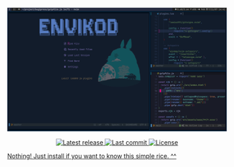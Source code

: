 ![Envikod Demo](./media/envikod.png)

<div align="center"><p>
    <a href="https://github.com/qqhgs/envikod/releases/latest">
      <img alt="Latest release" src="https://img.shields.io/github/v/release/qqhgs/envikod" />
    </a>
    <a href="https://github.com/qqhgs/envikod/pulse">
      <img alt="Last commit" src="https://img.shields.io/github/last-commit/qqhgs/envikod"/>
    </a>
    <a href="https://github.com/qqhgs/envikod/blob/main/LICENSE">
      <img src="https://img.shields.io/github/license/qqhgs/envikod?style=flat-square&logo=GNU&label=License" alt="License"
    />
</p>	
</div>

Nothing! Just install if you want to know this simple rice. ^^
